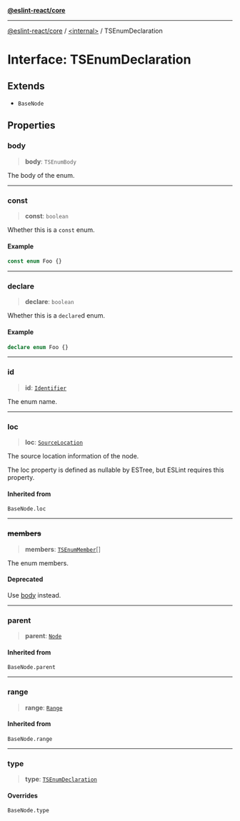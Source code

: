 [**@eslint-react/core**](../../README.md)

***

[@eslint-react/core](../../README.md) / [\<internal\>](../README.md) / TSEnumDeclaration

# Interface: TSEnumDeclaration

## Extends

- `BaseNode`

## Properties

### body

> **body**: `TSEnumBody`

The body of the enum.

***

### const

> **const**: `boolean`

Whether this is a `const` enum.

#### Example

```ts
const enum Foo {}
```

***

### declare

> **declare**: `boolean`

Whether this is a `declare`d enum.

#### Example

```ts
declare enum Foo {}
```

***

### id

> **id**: [`Identifier`](Identifier.md)

The enum name.

***

### loc

> **loc**: [`SourceLocation`](SourceLocation.md)

The source location information of the node.

The loc property is defined as nullable by ESTree, but ESLint requires this property.

#### Inherited from

`BaseNode.loc`

***

### ~~members~~

> **members**: [`TSEnumMember`](../type-aliases/TSEnumMember.md)[]

The enum members.

#### Deprecated

Use [body](#body) instead.

***

### parent

> **parent**: [`Node`](../type-aliases/Node.md)

#### Inherited from

`BaseNode.parent`

***

### range

> **range**: [`Range`](../type-aliases/Range.md)

#### Inherited from

`BaseNode.range`

***

### type

> **type**: [`TSEnumDeclaration`](../README.md#tsenumdeclaration)

#### Overrides

`BaseNode.type`
